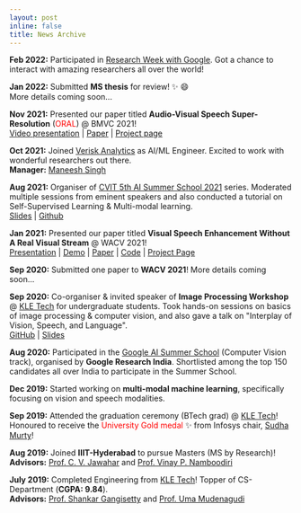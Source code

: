 ```yaml
---
layout: post
inline: false
title: News Archive
---
```


**Feb 2022:** Participated in [Research Week with Google](https://sites.google.com/view/researchweek2022). Got a chance to interact with amazing researchers all over the world!  

**Jan 2022:** Submitted **MS thesis** for review! :sparkles: :smile: 
<br> More details coming soon...

**Nov 2021:** Presented our paper titled **Audio-Visual Speech Super-Resolution** (<span style="color:red">ORAL</span>) @ BMVC 2021!
<br> [Video presentation](https://www.bmvc2021-virtualconference.com/conference/papers/paper_0930.html) | [Paper](https://www.bmvc2021-virtualconference.com/assets/papers/0930.pdf) | [Project page](http://cvit.iiit.ac.in/research/projects/cvit-projects/audio-visual-speech-super-resolution)

**Oct 2021:** Joined [Verisk Analytics](https://www.verisk.com) as AI/ML Engineer. Excited to work with wonderful researchers out there. 
<br>**Manager:** [Maneesh Singh](https://www.linkedin.com/in/maneesh-singh-3523ab9/)

**Aug 2021:** Organiser of [CVIT 5th AI Summer School 2021](https://cvit.iiit.ac.in/summerschool2021/) series. Moderated multiple sessions from eminent speakers and also conducted a tutorial on Self-Supervised Learning & Multi-modal learning.
<br> [Slides](https://docs.google.com/presentation/d/1YAoy8iISkiuowsmBgpC2W5LQxbQzYwnB/edit?usp=sharing&ouid=108208070141440931374&rtpof=true&sd=true) | [Github](https://github.com/Sindhu-Hegde/speaker-separation)

**Jan 2021:** Presented our paper titled **Visual Speech Enhancement Without A Real Visual Stream** @ WACV 2021!
<br> [Presentation](https://www.youtube.com/watch?v=Dqx6d-XdQCI) | [Demo](https://www.youtube.com/watch?v=y_oP9t7WEn4) | [Paper](https://openaccess.thecvf.com/content/WACV2021/papers/Hegde_Visual_Speech_Enhancement_Without_a_Real_Visual_Stream_WACV_2021_paper.pdf) | [Code](https://github.com/Sindhu-Hegde/pseudo-visual-speech-denoising) | [Project Page](http://cvit.iiit.ac.in/research/projects/cvit-projects/visual-speech-enhancement-without-a-real-visual-stream)

**Sep 2020:** Submitted one paper to **WACV 2021**! More details coming soon...

**Sep 2020:** Co-organiser & invited speaker of **Image Processing Workshop** @ [KLE Tech](https://www.kletech.ac.in) for undergraduate students. Took hands-on sessions on basics of image processing & computer vision, and also gave a talk on "Interplay of Vision, Speech, and Language".
<br> [GitHub](https://github.com/Sindhu-Hegde/image_processing_workshop_kletech) | [Slides](https://docs.google.com/presentation/d/133hVEDSCHAGKx3_Ra8BDi1LzTPSNSe1krJrC1NxBv3A/edit?usp=sharing)

**Aug 2020:** Participated in the [Google AI Summer School](https://sites.google.com/view/aisummerschool2020/home) (Computer Vision track), organised by **Google Research India**. Shortlisted among the top 150 candidates all over India to participate in the Summer School.

**Dec 2019:** Started working on **multi-modal machine learning**, specifically focusing on vision and speech modalities.

**Sep 2019:** Attended the graduation ceremony (BTech grad) @ [KLE Tech](https://www.kletech.ac.in)! Honoured to receive the <span style="color:red">University Gold medal</span> :sparkles: from Infosys chair, [Sudha Murty](https://en.wikipedia.org/wiki/Sudha_Murty)!

**Aug 2019:** Joined **IIIT-Hyderabad** to pursue Masters (MS by Research)! 
<br>**Advisors:** [Prof. C. V. Jawahar](https://faculty.iiit.ac.in/~jawahar/index.html) and [Prof. Vinay P. Namboodiri](https://vinaypn.github.io)  

**July 2019:** Completed Engineering from [KLE Tech](https://www.kletech.ac.in)! Topper of CS-Department (**CGPA: 9.84**). 
<br>**Advisors:** [Prof. Shankar Gangisetty](https://sites.google.com/site/shankarsetty/home) and [Prof. Uma Mudenagudi](https://scholar.google.co.in/citations?user=xBaqwmkAAAAJ&hl=en)




